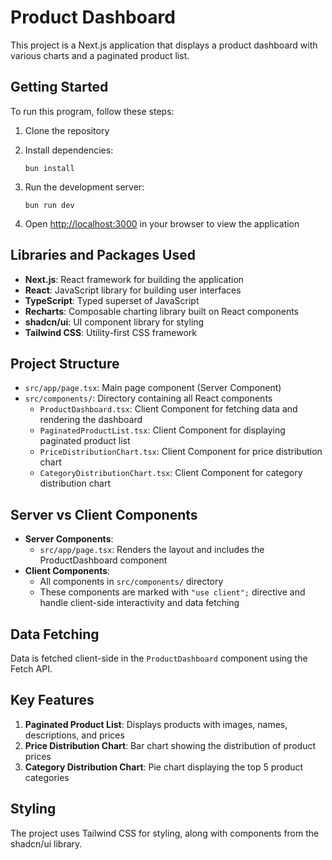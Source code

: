 # Product Dashboard

This project is a Next.js application that displays a product dashboard with various charts and a paginated product list.

## Getting Started

To run this program, follow these steps:

1. Clone the repository
2. Install dependencies:
   ```
   bun install
   ```
3. Run the development server:
   ```
   bun run dev
   ```
  
4. Open [http://localhost:3000](http://localhost:3000) in your browser to view the application

## Libraries and Packages Used

- **Next.js**: React framework for building the application
- **React**: JavaScript library for building user interfaces
- **TypeScript**: Typed superset of JavaScript
- **Recharts**: Composable charting library built on React components
- **shadcn/ui**: UI component library for styling
- **Tailwind CSS**: Utility-first CSS framework

## Project Structure

- `src/app/page.tsx`: Main page component (Server Component)
- `src/components/`: Directory containing all React components
  - `ProductDashboard.tsx`: Client Component for fetching data and rendering the dashboard
  - `PaginatedProductList.tsx`: Client Component for displaying paginated product list
  - `PriceDistributionChart.tsx`: Client Component for price distribution chart
  - `CategoryDistributionChart.tsx`: Client Component for category distribution chart

## Server vs Client Components

- **Server Components**: 
  - `src/app/page.tsx`: Renders the layout and includes the ProductDashboard component
- **Client Components**: 
  - All components in `src/components/` directory
  - These components are marked with `"use client";` directive and handle client-side interactivity and data fetching

## Data Fetching

Data is fetched client-side in the `ProductDashboard` component using the Fetch API.

## Key Features

1. **Paginated Product List**: Displays products with images, names, descriptions, and prices
2. **Price Distribution Chart**: Bar chart showing the distribution of product prices
3. **Category Distribution Chart**: Pie chart displaying the top 5 product categories

## Styling

The project uses Tailwind CSS for styling, along with components from the shadcn/ui library.


